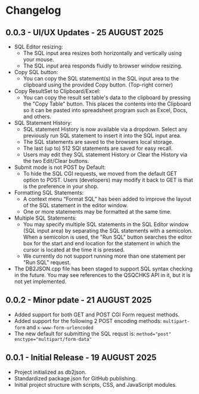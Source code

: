 # Changelog

## 0.0.3 - UI/UX Updates - 25 AUGUST 2025
- SQL Editor resizing:
  - The SQL input area resizes both horizontally and vertically using your mouse.
  - The SQL input area responds fluidly to browser window resizing.
- Copy SQL button:
  - You can copy the SQL statement(s) in the SQL input area to the clipboard using the provided Copy button. (Top-right corner)
- Copy ResultSet to Clipboard/Excel:
  - You can copy the result set table's data to the clipboard by pressing the "Copy Table" button. This places the contents into the Clipboard so it can be pasted into spreadsheet program such as Excel, Docs, and others.
- SQL Statement History:
  - SQL statement History is now available via a dropdown. Select any previously run SQL statement to insert it into the SQL input area.
  - The SQL statements are saved to the browsers local storage.
  - The last (up to) 512 SQl statements are saved for easy recall.
  - Users may edit they SQL statement History or Clear the History via the two Edit/Clear buttons.
- Submit mode is not POST by Default:
  - To hide the SQL CGI requests, we moved from the default GET option to POST.  Users (developers) may modify it back to GET is that is the preference in your shop.
- Formatting SQL Statements:
  - A context menu “Format SQL” has been added to improve the layout of the SQL statement in the editor window.
  - One or more statements may be formatted at the same time.
- Multiple SQL Statements:
  - You may specify multiple SQL statements in the SQL Editor window (SQL input area) by separating the SQL statements with a semicolon. When a semicolon is used, the "Run SQL" button searches the editor box for the start and end location for the statement in which the cursor is located at the time it is pressed.
  - We currently do not support running more than one statement per "Run SQL" request.
- The DB2JSON.cpp file has been staged to support SQL syntax checking in the future. You may see references to the QSQCHKS API in it, but it is not yet implemented.

## 0.0.2 - Minor pdate - 21 AUGUST 2025
- Added support for both GET and POST CGI Form request methods.
- Added support for the following 2 POST encoding methods: `multipart-form` and `x-www-form-urlencoded`
- The new default for submitting the SQL requst is: `method="post" enctype="multipart/form-data"`

## 0.0.1 - Initial Release - 19 AUGUST 2025
- Project initialized as db2json.
- Standardized package.json for GitHub publishing.
- Initial project structure with scripts, CSS, and JavaScript modules.
